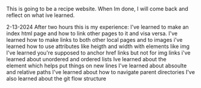 This is going to be a recipe website. When Im done, I will come back and
reflect on what ive learned.



2-13-2024 
After two hours this is my experience:
I've learned to make an index html page and how to link other pages to it and visa versa.
I've learned how to make links to both other local pages and to images
i've learned how to use attributes like heigth and width with elements like img
I've learned you're supposed to anchor href links but not for img links
i've learned about unordered and ordered lists
Ive learned about the <br> element which helps put things on new lines
I've learned about absoulte and relative paths
I've learned about how to navigate parent directories
I've also learned about the git flow structure

